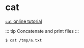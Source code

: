 # cat

[`cat` online tutorial](https://arthas.aliyun.com/doc/arthas-tutorials.html?language=en&id=command-cat)

::: tip
Concatenate and print files
:::

```bash
$ cat /tmp/a.txt
```
